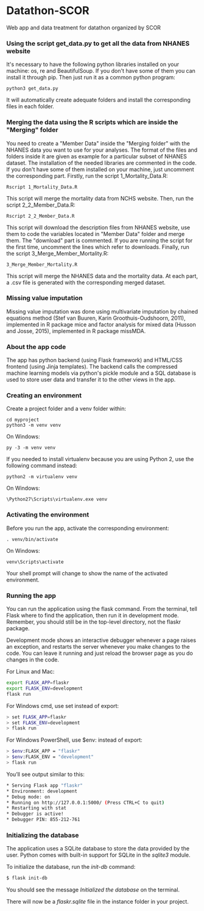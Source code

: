 # Datathon-SCOR
Web app and data treatment for datathon organized by SCOR

### Using the script get_data.py to get all the data from NHANES website
It's necessary to have the following python libraries installed on your machine: os, re and BeautifulSoup. If you don't have some of them you can install it through pip.
Then just run it as a common python program:
```
python3 get_data.py
```
It will automatically create adequate folders and install the corresponding files in each folder.

### Merging the data using the R scripts which are inside the "Merging" folder
You need to create a "Member Data" inside the "Merging folder" with the NHANES data you want to use for your analyses. The format of the files and folders inside it are given as example for a particular subset of NHANES dataset.
The installation of the needed libraries are commented in the code. If you don't have some of them installed on your machine, just uncomment the corresponding part.
Firstly, run the script 1_Mortality_Data.R:
```
Rscript 1_Mortality_Data.R
```
This script will merge the mortality data from NCHS website.
Then, run the script 2_2_Member_Data.R:
```
Rscript 2_2_Member_Data.R
```
This script will download the description files from NHANES website, use them to code the variables located in "Member Data" folder and merge them. The "download" part is commented. If you are running the script for the first time, uncomment the lines which refer to downloads.
Finally, run the script 3_Merge_Member_Mortality.R:
```
3_Merge_Member_Mortality.R
```
This script will merge the NHANES data and the mortality data.
At each part, a .csv file is generated with the corresponding merged dataset. 

### Missing value imputation
Missing value imputation was done using multivariate imputation by chained equations method (Stef van Buuren, Karin Groothuis-Oudshoorn, 2011), implemented in R package mice and factor analysis for mixed data (Husson and Josse, 2015), implemented in R package missMDA.

### About the app code
The app has python backend (using Flask framework) and HTML/CSS frontend (using Jinja templates).
The backend calls the compressed machine learning models via python's pickle module and a SQL database is used to store user data and transfer it to the other views in the app.

### Creating an environment
Create a project folder and a venv folder within:

```mkdir myproject
cd myproject
python3 -m venv venv
```

On Windows:

```py -3 -m venv venv```

If you needed to install virtualenv because you are using Python 2, use the following command instead:

```python2 -m virtualenv venv```

On Windows:

```\Python27\Scripts\virtualenv.exe venv```

### Activating the environment
Before you run the app, activate the corresponding environment:

```. venv/bin/activate```

On Windows:

```venv\Scripts\activate```

Your shell prompt will change to show the name of the activated environment.

### Running the app

You can run the application using the flask command. From the terminal, tell Flask where to find the application, then run it in development mode. Remember, you should still be in the top-level directory, not the flaskr package.

Development mode shows an interactive debugger whenever a page raises an exception, and restarts the server whenever you make changes to the code. You can leave it running and just reload the browser page as you do changes in the code.

For Linux and Mac:

```bash
export FLASK_APP=flaskr
export FLASK_ENV=development
flask run
```

For Windows cmd, use set instead of export:

```bash
> set FLASK_APP=flaskr
> set FLASK_ENV=development
> flask run
```

For Windows PowerShell, use $env: instead of export:

```bash
> $env:FLASK_APP = "flaskr"
> $env:FLASK_ENV = "development"
> flask run
```

You’ll see output similar to this:

```bash
* Serving Flask app "flaskr"
* Environment: development
* Debug mode: on
* Running on http://127.0.0.1:5000/ (Press CTRL+C to quit)
* Restarting with stat
* Debugger is active!
* Debugger PIN: 855-212-761
```

### Initializing the database
The application uses a SQLite database to store the data provided by the user. Python comes with built-in support for SQLite in the *sqlite3* module.

To initialize the database, run the *init-db* command:

```bash
$ flask init-db
```

You should see the message *Initialized the database* on the terminal.

There will now be a *flaskr.sqlite* file in the instance folder in your project.
